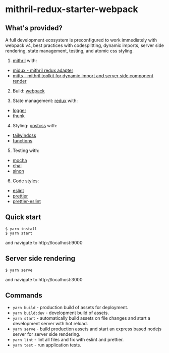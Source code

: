 # mithril-redux-starter-webpack

## What's provided?

A full development ecosystem is preconfigured to work immediately with webpack v4, best practices with codesplitting, dynamic imports, server side rendering, state management, testing, and atomic css styling.

1. [mithril](https://github.com/lhorie/mithril.js) with:

- [midux - mithril redux adapter](https://github.com/bmartel/midux)
- [mitts - mithril toolkit for dynamic import and server side component render](https://github.com/bmartel/mitts)

2. Build: [webpack](https://github.com/webpack/webpack)

3. State management: [redux](https://github.com/reduxjs/redux) with:

- [logger](https://github.com/LogRocket/redux-logger)
- [thunk](https://github.com/reduxjs/redux-thunk)

4. Styling: [postcss](https://github.com/postcss/postcss) with:

- [tailwindcss](https://github.com/tailwindcss/tailwindcss)
- [functions](https://github.com/andyjansson/postcss-functions)

5. Testing with:

- [mocha](https://github.com/mochajs/mocha)
- [chai](https://github.com/chaijs/chai)
- [sinon](https://github.com/sinonjs/sinon)

6. Code styles:

- [eslint](https://github.com/eslint/eslint)
- [prettier](https://github.com/prettier/prettier)
- [prettier-eslint](https://github.com/prettier/prettier-eslint)

## Quick start

```
$ yarn install
$ yarn start
```

and navigate to http://localhost:9000

## Server side rendering

```
$ yarn serve
```

and navigate to http://localhost:3000

## Commands

- `yarn build` - production build of assets for deployment.
- `yarn build:dev` - development build of assets.
- `yarn start` - automatically build assets on file changes and start a development server with hot reload.
- `yarn serve` - build production assets and start an express based nodejs server for server side rendering.
- `yarn lint` - lint all files and fix with eslint and prettier.
- `yarn test` - run application tests.
